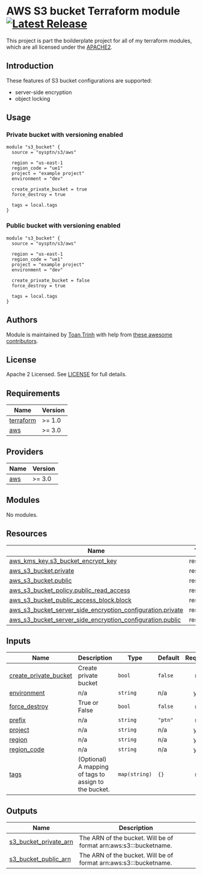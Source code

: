 
<!-- markdownlint-disable -->
# AWS S3 bucket Terraform module [![Latest Release](https://img.shields.io/github/v/release/oysptn/terraform-aws-s3.svg)](https://github.com/oysptn/terraform-aws-s3/releases/latest)
<!-- markdownlint-restore -->

This project is part the boilderplate project for all of my terraform modules, which are all licensed under the [APACHE2](LICENSE).

## Introduction

These features of S3 bucket configurations are supported:

- server-side encryption
- object locking

## Usage

### Private bucket with versioning enabled

```hcl
module "s3_bucket" {
  source = "oysptn/s3/aws"
    
  region = "us-east-1
  region_code = "ue1"
  project = "example project"
  environment = "dev"

  create_private_bucket = true
  force_destroy = true  
  
  tags = local.tags
}
```
### Public bucket with versioning enabled

```hcl
module "s3_bucket" {
  source = "oysptn/s3/aws"
    
  region = "us-east-1
  region_code = "ue1"
  project = "example project"
  environment = "dev"

  create_private_bucket = false
  force_destroy = true  
  
  tags = local.tags
}
```
## Authors

Module is maintained by [Toan Trinh](https://github.com/comicalwriter) with help from [these awesome contributors](https://github.com/oysptn/terraform-aws-s3/graphs/contributors).

## License

Apache 2 Licensed. See [LICENSE](https://github.com/oysptn/terraform-aws-s3/blob/main/LICENSE) for full details.
<!-- BEGIN_TF_DOCS -->
## Requirements

| Name | Version |
|------|---------|
| <a name="requirement_terraform"></a> [terraform](#requirement\_terraform) | >= 1.0 |
| <a name="requirement_aws"></a> [aws](#requirement\_aws) | >= 3.0 |

## Providers

| Name | Version |
|------|---------|
| <a name="provider_aws"></a> [aws](#provider\_aws) | >= 3.0 |

## Modules

No modules.

## Resources

| Name | Type |
|------|------|
| [aws_kms_key.s3_bucket_encrypt_key](https://registry.terraform.io/providers/hashicorp/aws/latest/docs/resources/kms_key) | resource |
| [aws_s3_bucket.private](https://registry.terraform.io/providers/hashicorp/aws/latest/docs/resources/s3_bucket) | resource |
| [aws_s3_bucket.public](https://registry.terraform.io/providers/hashicorp/aws/latest/docs/resources/s3_bucket) | resource |
| [aws_s3_bucket_policy.public_read_access](https://registry.terraform.io/providers/hashicorp/aws/latest/docs/resources/s3_bucket_policy) | resource |
| [aws_s3_bucket_public_access_block.block](https://registry.terraform.io/providers/hashicorp/aws/latest/docs/resources/s3_bucket_public_access_block) | resource |
| [aws_s3_bucket_server_side_encryption_configuration.private](https://registry.terraform.io/providers/hashicorp/aws/latest/docs/resources/s3_bucket_server_side_encryption_configuration) | resource |
| [aws_s3_bucket_server_side_encryption_configuration.public](https://registry.terraform.io/providers/hashicorp/aws/latest/docs/resources/s3_bucket_server_side_encryption_configuration) | resource |

## Inputs

| Name | Description | Type | Default | Required |
|------|-------------|------|---------|:--------:|
| <a name="input_create_private_bucket"></a> [create\_private\_bucket](#input\_create\_private\_bucket) | Create private bucket | `bool` | `false` | no |
| <a name="input_environment"></a> [environment](#input\_environment) | n/a | `string` | n/a | yes |
| <a name="input_force_destroy"></a> [force\_destroy](#input\_force\_destroy) | True or False | `bool` | `false` | no |
| <a name="input_prefix"></a> [prefix](#input\_prefix) | n/a | `string` | `"ptn"` | no |
| <a name="input_project"></a> [project](#input\_project) | n/a | `string` | n/a | yes |
| <a name="input_region"></a> [region](#input\_region) | n/a | `string` | n/a | yes |
| <a name="input_region_code"></a> [region\_code](#input\_region\_code) | n/a | `string` | n/a | yes |
| <a name="input_tags"></a> [tags](#input\_tags) | (Optional) A mapping of tags to assign to the bucket. | `map(string)` | `{}` | no |

## Outputs

| Name | Description |
|------|-------------|
| <a name="output_s3_bucket_private_arn"></a> [s3\_bucket\_private\_arn](#output\_s3\_bucket\_private\_arn) | The ARN of the bucket. Will be of format arn:aws:s3:::bucketname. |
| <a name="output_s3_bucket_public_arn"></a> [s3\_bucket\_public\_arn](#output\_s3\_bucket\_public\_arn) | The ARN of the bucket. Will be of format arn:aws:s3:::bucketname. |
<!-- END_TF_DOCS -->
